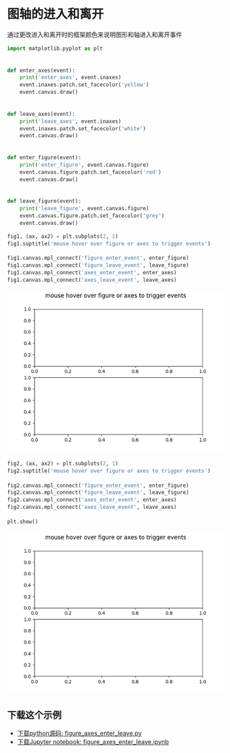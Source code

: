 # 图轴的进入和离开

通过更改进入和离开时的框架颜色来说明图形和轴进入和离开事件

```python
import matplotlib.pyplot as plt


def enter_axes(event):
    print('enter_axes', event.inaxes)
    event.inaxes.patch.set_facecolor('yellow')
    event.canvas.draw()


def leave_axes(event):
    print('leave_axes', event.inaxes)
    event.inaxes.patch.set_facecolor('white')
    event.canvas.draw()


def enter_figure(event):
    print('enter_figure', event.canvas.figure)
    event.canvas.figure.patch.set_facecolor('red')
    event.canvas.draw()


def leave_figure(event):
    print('leave_figure', event.canvas.figure)
    event.canvas.figure.patch.set_facecolor('grey')
    event.canvas.draw()
```

```python
fig1, (ax, ax2) = plt.subplots(2, 1)
fig1.suptitle('mouse hover over figure or axes to trigger events')

fig1.canvas.mpl_connect('figure_enter_event', enter_figure)
fig1.canvas.mpl_connect('figure_leave_event', leave_figure)
fig1.canvas.mpl_connect('axes_enter_event', enter_axes)
fig1.canvas.mpl_connect('axes_leave_event', leave_axes)
```

![图轴的进入和离开示例](/static/images/gallery/sphx_glr_figure_axes_enter_leave_001.png)

```python
fig2, (ax, ax2) = plt.subplots(2, 1)
fig2.suptitle('mouse hover over figure or axes to trigger events')

fig2.canvas.mpl_connect('figure_enter_event', enter_figure)
fig2.canvas.mpl_connect('figure_leave_event', leave_figure)
fig2.canvas.mpl_connect('axes_enter_event', enter_axes)
fig2.canvas.mpl_connect('axes_leave_event', leave_axes)

plt.show()
```

![图轴的进入和离开示例2](/static/images/gallery/sphx_glr_figure_axes_enter_leave_002.png)

## 下载这个示例
            
- [下载python源码: figure_axes_enter_leave.py](https://matplotlib.org/_downloads/figure_axes_enter_leave.py)
- [下载Jupyter notebook: figure_axes_enter_leave.ipynb](https://matplotlib.org/_downloads/figure_axes_enter_leave.ipynb)